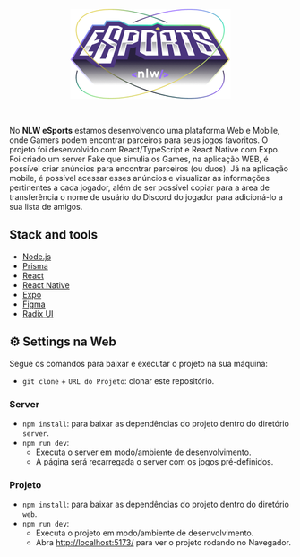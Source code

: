 <p align="center">
  <img src="./.github/logolESports.png" alt="Next Level Week Esports Logo" />
</p>
<br>

No **NLW eSports** estamos desenvolvendo uma plataforma Web e Mobile, onde Gamers podem encontrar parceiros para seus jogos favoritos.
O projeto foi desenvolvido com React/TypeScript e React Native com Expo. 
Foi criado um server Fake que simulia os Games, na aplicação WEB, é possível criar anúncios para encontrar parceiros (ou duos).
Já na aplicação mobile, é possível acessar esses anúncios e visualizar as informações pertinentes a cada jogador, 
além de ser possível copiar para a área de transferência o nome de usuário do Discord do jogador para adicioná-lo a sua lista de amigos.

## Stack and tools
* [Node.js](https://nodejs.org/en/)
* [Prisma](https://www.prisma.io/)
* [React](https://reactjs.org/)
* [React Native](https://reactnative.dev/)
* [Expo](https://expo.dev/)
* [Figma](https://www.figma.com/)
* [Radix UI](https://www.radix-ui.com/)


## ⚙ Settings na Web

Segue os comandos para baixar e executar o projeto na sua máquina:

* `git clone` + `URL do Projeto`: clonar este repositório.

### Server
* `npm install`: para baixar as dependências do projeto dentro do diretório `server`.
* `npm run dev`: 
    - Executa o server em modo/ambiente de desenvolvimento.
    - A página será recarregada o server com os jogos pré-definidos.
    
### Projeto
* `npm install`: para baixar as dependências do projeto dentro do diretório `web`.
* `npm run dev`: 
    - Executa o projeto em modo/ambiente de desenvolvimento.
    - Abra [http://localhost:5173/](http://localhost:5173/) para ver o projeto rodando no Navegador.
